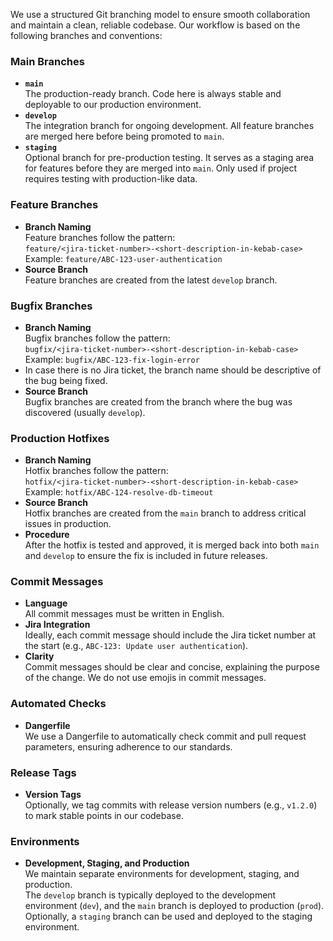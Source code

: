 We use a structured Git branching model to ensure smooth collaboration and maintain a clean, reliable codebase. Our workflow is based on the following branches and conventions:

### Main Branches

- **`main`**  
  The production-ready branch. Code here is always stable and deployable to our production environment.
- **`develop`**  
  The integration branch for ongoing development. All feature branches are merged here before being promoted to `main`.
- **`staging`**  
  Optional branch for pre-production testing. It serves as a staging area for features before they are merged into `main`. Only used if project requires testing with production-like data.

### Feature Branches

- **Branch Naming**  
  Feature branches follow the pattern:  
  `feature/<jira-ticket-number>-<short-description-in-kebab-case>`  
  Example: `feature/ABC-123-user-authentication`
- **Source Branch**  
  Feature branches are created from the latest `develop` branch.

### Bugfix Branches

- **Branch Naming**  
  Bugfix branches follow the pattern:  
  `bugfix/<jira-ticket-number>-<short-description-in-kebab-case>`  
  Example: `bugfix/ABC-123-fix-login-error`
- In case there is no Jira ticket, the branch name should be descriptive of the bug being fixed.
- **Source Branch**  
  Bugfix branches are created from the branch where the bug was discovered (usually `develop`).

### Production Hotfixes

- **Branch Naming**  
  Hotfix branches follow the pattern:  
  `hotfix/<jira-ticket-number>-<short-description-in-kebab-case>`  
  Example: `hotfix/ABC-124-resolve-db-timeout`
- **Source Branch**  
  Hotfix branches are created from the `main` branch to address critical issues in production.
- **Procedure**  
  After the hotfix is tested and approved, it is merged back into both `main` and `develop` to ensure the fix is included in future releases.

### Commit Messages

- **Language**  
  All commit messages must be written in English.
- **Jira Integration**  
  Ideally, each commit message should include the Jira ticket number at the start (e.g., `ABC-123: Update user authentication`).
- **Clarity**  
  Commit messages should be clear and concise, explaining the purpose of the change. We do not use emojis in commit messages.

### Automated Checks

- **Dangerfile**  
  We use a Dangerfile to automatically check commit and pull request parameters, ensuring adherence to our standards.

### Release Tags

- **Version Tags**  
  Optionally, we tag commits with release version numbers (e.g., `v1.2.0`) to mark stable points in our codebase.


### Environments

- **Development, Staging, and Production**  
  We maintain separate environments for development, staging, and production.  
  The `develop` branch is typically deployed to the development environment (`dev`), and the `main` branch is deployed to production (`prod`). Optionally, a `staging` branch can be used and deployed to the staging environment.